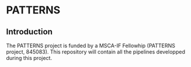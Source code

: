 # PATTERNS

## Introduction
The PATTERNS project is funded by a MSCA-IF Fellowhip (PATTERNS project, 845083). This repository will contain all the pipelines developped during this project.

